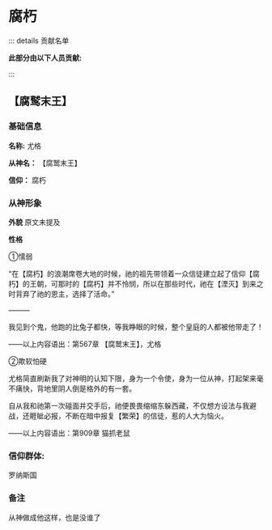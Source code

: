 # 腐朽
::: details 贡献名单

**此部分由以下人员贡献:**
<MemberBlock :filterNames="teamMembers" />

<script setup>

const teamMembers = [
"未央",
"初压",
"琥珀",
];
</script>

:::

## 【腐鹫末王】

### 基础信息

**名称:** 尤格

**从神名：** 【腐鹫末王】

**信仰：** 腐朽

### 从神形象

**外貌** 原文未提及

**性格** 

①懦弱

“在【腐朽】的浪潮席卷大地的时候，祂的祖先带领着一众信徒建立起了信仰【腐朽】的王朝，可那时的【腐朽】并不怜悯，所以在那些时代，祂在【湮灭】到来之时背弃了祂的恩主，选择了活命。”

———

我见到个鬼，他跑的比兔子都快，等我睁眼的时候，整个皇庭的人都被他带走了！

——以上内容语出：第567章 【腐鹫末王】，尤格

②欺软怕硬

尤格简直刷新我了对神明的认知下限，身为一个令使，身为一位从神，打起架来毫不痛快，背地里阴人倒是格外的有一套。

自从我和祂第一次碰面并交手后，祂便畏畏缩缩东躲西藏，不仅想方设法与我避战，还睚眦必报，不断在暗中报复【繁荣】的信徒，惹的人大为恼火。

——以上内容语出：第909章 猫抓老鼠

### 信仰群体:
罗纳斯国

### 备注
从神做成他这样，也是没谁了